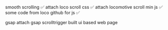 smooth scrolling ✅
    attach loco scroll css ✅
    attach locomotive scroll min js ✅
    some code from loco github for js ✅

gsap attach gsap
scrolltrigger
built ui based web page
